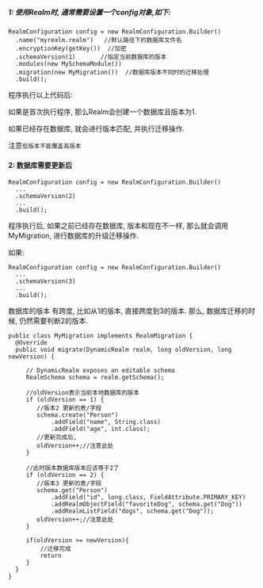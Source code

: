 ##### 1: 使用Realm时, 通常需要设置一个config对象,如下:

```
RealmConfiguration config = new RealmConfiguration.Builder()
  .name("myrealm.realm")   //默认路径下的数据库文件名
  .encryptionKey(getKey())  //加密
  .schemaVersion(1)       //指定当前数据库的版本
  .modules(new MySchemaModule())
  .migration(new MyMigration())  //数据库版本不同时的迁移处理
  .build();
```
程序执行以上代码后:

如果是首次执行程序, 那么Realm会创建一个数据库且版本为1.

如果已经存在数据库, 就会进行版本匹配, 并执行迁移操作.

注意`低版本不能覆盖高版本`

#### 2: 数据库需要更新后
```
RealmConfiguration config = new RealmConfiguration.Builder()
  ...
  .schemaVersion(2)
  ...
  .build();
```
程序执行后, 如果之前已经存在数据库, 版本和现在不一样, 那么就会调用MyMigration, 进行数据库的升级迁移操作.

如果:
```
RealmConfiguration config = new RealmConfiguration.Builder()
  ...
  .schemaVersion(3)
  ...
  .build();
```
数据库的版本 有跨度, 比如从1的版本, 直接跨度到3的版本.
那么, 数据库迁移的时候, 仍然需要判断2的版本.

```
public class MyMigration implements RealmMigration {
  @Override
  public void migrate(DynamicRealm realm, long oldVersion, long newVersion) {

     // DynamicRealm exposes an editable schema
     RealmSchema schema = realm.getSchema();

     //oldVersion表示当前本地数据库的版本
     if (oldVersion == 1) {
        //版本2 更新的表/字段
        schema.create("Person")
            .addField("name", String.class)
            .addField("age", int.class);
        //更新完成后,
        oldVersion++;//注意此处
     }

     //此时版本数据库版本应该等于2了
     if (oldVersion == 2) {
        //版本3 更新的表/字段
        schema.get("Person")
            .addField("id", long.class, FieldAttribute.PRIMARY_KEY)
            .addRealmObjectField("favoriteDog", schema.get("Dog"))
            .addRealmListField("dogs", schema.get("Dog"));
        oldVersion++;//注意此处
     }
     
     if(oldVersion >= newVersion){
         //迁移完成
         return
     }
  }
}
```
